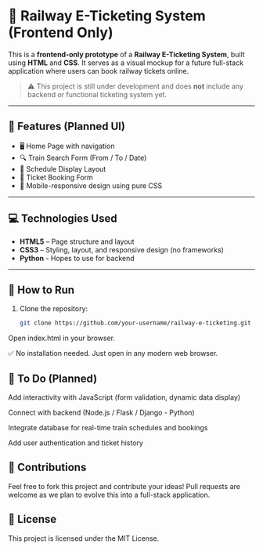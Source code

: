 # 🚆 Railway E-Ticketing System (Frontend Only)

This is a **frontend-only prototype** of a **Railway E-Ticketing System**, built using **HTML** and **CSS**. It serves as a visual mockup for a future full-stack application where users can book railway tickets online.

> ⚠️ This project is still under development and does **not** include any backend or functional ticketing system yet.

---

## 📌 Features (Planned UI)

- 🖥️ Home Page with navigation
- 🔍 Train Search Form (From / To / Date)
- 📅 Schedule Display Layout
- 🧾 Ticket Booking Form
- 📱 Mobile-responsive design using pure CSS

---

## 💻 Technologies Used

- **HTML5** – Page structure and layout
- **CSS3** – Styling, layout, and responsive design (no frameworks)
- **Python** - Hopes to use for backend
---

## 🚀 How to Run

1. Clone the repository:
   ```bash
   git clone https://github.com/your-username/railway-e-ticketing.git
Open index.html in your browser.

✅ No installation needed. Just open in any modern web browser.

## 🔧 To Do (Planned)
Add interactivity with JavaScript (form validation, dynamic data display)

Connect with backend (Node.js / Flask / Django - Python)

Integrate database for real-time train schedules and bookings

Add user authentication and ticket history

## 🤝 Contributions
Feel free to fork this project and contribute your ideas! Pull requests are welcome as we plan to evolve this into a full-stack application.

## 📜 License
This project is licensed under the MIT License.
